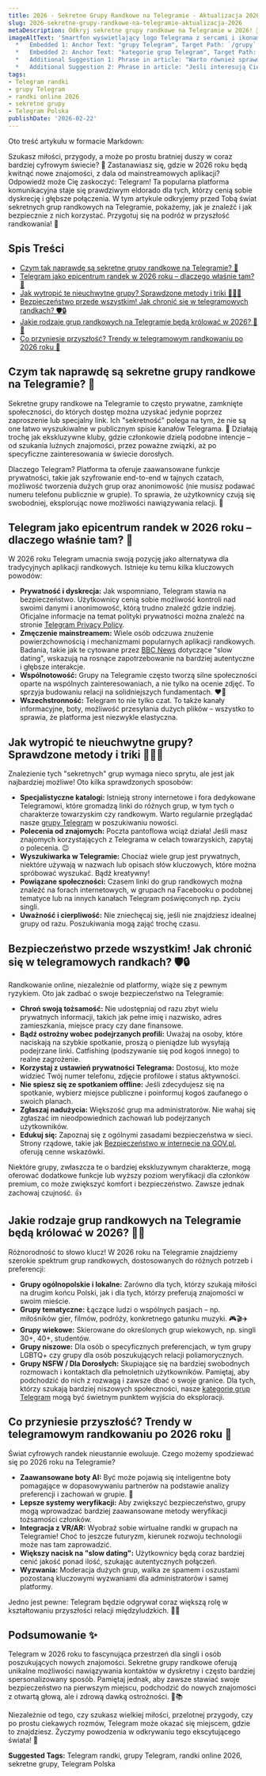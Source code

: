 ```yaml
---
title: 2026 - Sekretne Grupy Randkowe na Telegramie - Aktualizacja 2026
slug: 2026-sekretne-grupy-randkowe-na-telegramie-aktualizacja-2026
metaDescription: Odkryj sekretne grupy randkowe na Telegramie w 2026! 🤫 Dowiedz się, jak je znaleźć, bezpiecznie korzystać i czego się spodziewać. Aktualizacja 2026.
imageAltText: 'Smartfon wyświetlający logo Telegrama z sercami i ikonami osób w tle, symbolizujący sekretne grupy randkowe.
  *   Embedded 1: Anchor Text: "grupy Telegram", Target Path: `/grupy`
  *   Embedded 2: Anchor Text: "kategorie grup Telegram", Target Path: `/kategorie`
  *   Additional Suggestion 1: Phrase in article: "Warto również sprawdzić naszą sekcję **poradniki Telegram**, aby dowiedzieć się więcej o bezpiecznym korzystaniu z aplikacji." Anchor Text: "poradniki Telegram", Target Path: `/poradniki` (Assuming such a section exists or could be created)
  *   Additional Suggestion 2: Phrase in article: "Jeśli interesują Cię konkretnie **anonimowe czaty na Telegramie**, platforma ta oferuje wiele możliwości." Anchor Text: "anonimowe czaty na Telegramie", Target Path: `/czaty/anonimowe` (Assuming such a subcategory exists)'
tags:
- Telegram randki
- grupy Telegram
- randki online 2026
- sekretne grupy
- Telegram Polska
publishDate: '2026-02-22'
---
```


Oto treść artykułu w formacie Markdown:

Szukasz miłości, przygody, a może po prostu bratniej duszy w coraz bardziej cyfrowym świecie? 🤔 Zastanawiasz się, gdzie w 2026 roku będą kwitnąć nowe znajomości, z dala od mainstreamowych aplikacji? Odpowiedź może Cię zaskoczyć: Telegram! Ta popularna platforma komunikacyjna staje się prawdziwym eldorado dla tych, którzy cenią sobie dyskrecję i głębsze połączenia. W tym artykule odkryjemy przed Tobą świat sekretnych grup randkowych na Telegramie, pokażemy, jak je znaleźć i jak bezpiecznie z nich korzystać. Przygotuj się na podróż w przyszłość randkowania! 🚀

## Spis Treści

- [Czym tak naprawdę są sekretne grupy randkowe na Telegramie? 🤔](#czym-tak-naprawde-sa-sekretne-grupy-randkowe-na-telegramie-)
- [Telegram jako epicentrum randek w 2026 roku – dlaczego właśnie tam? 🚀](#telegram-jako-epicentrum-randek-w-2026-roku--dlaczego-wlasnie-tam-)
- [Jak wytropić te nieuchwytne grupy? Sprawdzone metody i triki 🕵️‍♂️✨](#jak-wytropic-te-nieuchwytne-grupy-sprawdzone-metody-i-triki--)
- [Bezpieczeństwo przede wszystkim! Jak chronić się w telegramowych randkach? 🛡️🔒](#bezpieczenstwo-przede-wszystkim-jak-chronic-sie-w-telegramowych-randkach--)
- [Jakie rodzaje grup randkowych na Telegramie będą królować w 2026? 💑🎉](#jakie-rodzaje-grup-randkowych-na-telegramie-beda-krolowac-w-2026--)
- [Co przyniesie przyszłość? Trendy w telegramowym randkowaniu po 2026 roku 🔮](#co-przyniesie-przyszlosc-trendy-w-telegramowym-randkowaniu-po-2026-roku-)

## Czym tak naprawdę są sekretne grupy randkowe na Telegramie? 🤔

Sekretne grupy randkowe na Telegramie to często prywatne, zamknięte społeczności, do których dostęp można uzyskać jedynie poprzez zaproszenie lub specjalny link. Ich "sekretność" polega na tym, że nie są one łatwo wyszukiwalne w publicznym spisie kanałów Telegrama. 🤫 Działają trochę jak ekskluzywne kluby, gdzie członkowie dzielą podobne intencje – od szukania luźnych znajomości, przez poważne związki, aż po specyficzne zainteresowania w świecie dorosłych.

Dlaczego Telegram? Platforma ta oferuje zaawansowane funkcje prywatności, takie jak szyfrowanie end-to-end w tajnych czatach, możliwość tworzenia dużych grup oraz anonimowość (nie musisz podawać numeru telefonu publicznie w grupie). To sprawia, że użytkownicy czują się swobodniej, eksplorując nowe możliwości nawiązywania relacji. 🧐

## Telegram jako epicentrum randek w 2026 roku – dlaczego właśnie tam? 🚀

W 2026 roku Telegram umacnia swoją pozycję jako alternatywa dla tradycyjnych aplikacji randkowych. Istnieje ku temu kilka kluczowych powodów:

*   **Prywatność i dyskrecja:** Jak wspomniano, Telegram stawia na bezpieczeństwo. Użytkownicy cenią sobie możliwość kontroli nad swoimi danymi i anonimowość, którą trudno znaleźć gdzie indziej. Oficjalne informacje na temat polityki prywatności można znaleźć na stronie [Telegram Privacy Policy](https://telegram.org/privacy).
*   **Zmęczenie mainstreamem:** Wiele osób odczuwa znużenie powierzchownością i mechanizmami popularnych aplikacji randkowych. Badania, takie jak te cytowane przez [BBC News](https://www.bbc.com/worklife/article/20230128-the-rise-of-slow-dating) dotyczące "slow dating", wskazują na rosnące zapotrzebowanie na bardziej autentyczne i głębsze interakcje.
*   **Wspólnotowość:** Grupy na Telegramie często tworzą silne społeczności oparte na wspólnych zainteresowaniach, a nie tylko na ocenie zdjęć. To sprzyja budowaniu relacji na solidniejszych fundamentach. ❤️‍🔥
*   **Wszechstronność:** Telegram to nie tylko czat. To także kanały informacyjne, boty, możliwość przesyłania dużych plików – wszystko to sprawia, że platforma jest niezwykle elastyczna.

## Jak wytropić te nieuchwytne grupy? Sprawdzone metody i triki 🕵️‍♂️✨

Znalezienie tych "sekretnych" grup wymaga nieco sprytu, ale jest jak najbardziej możliwe! Oto kilka sprawdzonych sposobów:

*   **Specjalistyczne katalogi:** Istnieją strony internetowe i fora dedykowane Telegramowi, które gromadzą linki do różnych grup, w tym tych o charakterze towarzyskim czy randkowym. Warto regularnie przeglądać nasze [grupy Telegram](/grupy) w poszukiwaniu nowości.
*   **Polecenia od znajomych:** Poczta pantoflowa wciąż działa! Jeśli masz znajomych korzystających z Telegrama w celach towarzyskich, zapytaj o polecenia. 😉
*   **Wyszukiwarka w Telegramie:** Chociaż wiele grup jest prywatnych, niektóre używają w nazwach lub opisach słów kluczowych, które można spróbować wyszukać. Bądź kreatywny!
*   **Powiązane społeczności:** Czasem linki do grup randkowych można znaleźć na forach internetowych, w grupach na Facebooku o podobnej tematyce lub na innych kanałach Telegram poświęconych np. życiu singli.
*   **Uważność i cierpliwość:** Nie zniechęcaj się, jeśli nie znajdziesz idealnej grupy od razu. Poszukiwania mogą zająć trochę czasu.

## Bezpieczeństwo przede wszystkim! Jak chronić się w telegramowych randkach? 🛡️🔒

Randkowanie online, niezależnie od platformy, wiąże się z pewnym ryzykiem. Oto jak zadbać o swoje bezpieczeństwo na Telegramie:

*   **Chroń swoją tożsamość:** Nie udostępniaj od razu zbyt wielu prywatnych informacji, takich jak pełne imię i nazwisko, adres zamieszkania, miejsce pracy czy dane finansowe.
*   **Bądź ostrożny wobec podejrzanych profili:** Uważaj na osoby, które naciskają na szybkie spotkanie, proszą o pieniądze lub wysyłają podejrzane linki. Catfishing (podszywanie się pod kogoś innego) to realne zagrożenie.
*   **Korzystaj z ustawień prywatności Telegrama:** Dostosuj, kto może widzieć Twój numer telefonu, zdjęcie profilowe i status aktywności.
*   **Nie spiesz się ze spotkaniem offline:** Jeśli zdecydujesz się na spotkanie, wybierz miejsce publiczne i poinformuj kogoś zaufanego o swoich planach.
*   **Zgłaszaj nadużycia:** Większość grup ma administratorów. Nie wahaj się zgłaszać im nieodpowiednich zachowań lub podejrzanych użytkowników.
*   **Edukuj się:** Zapoznaj się z ogólnymi zasadami bezpieczeństwa w sieci. Strony rządowe, takie jak [Bezpieczeństwo w internecie na GOV.pl](https://www.gov.pl/web/cyfryzacja/badz-bezpieczny-w-sieci), oferują cenne wskazówki.

Niektóre grupy, zwłaszcza te o bardziej ekskluzywnym charakterze, mogą oferować dodatkowe funkcje lub wyższy poziom weryfikacji dla członków premium, co może zwiększyć komfort i bezpieczeństwo. Zawsze jednak zachowaj czujność. 👍

## Jakie rodzaje grup randkowych na Telegramie będą królować w 2026? 💑🎉

Różnorodność to słowo klucz! W 2026 roku na Telegramie znajdziemy szerokie spektrum grup randkowych, dostosowanych do różnych potrzeb i preferencji:

*   **Grupy ogólnopolskie i lokalne:** Zarówno dla tych, którzy szukają miłości na drugim końcu Polski, jak i dla tych, którzy preferują znajomości w swoim mieście.
*   **Grupy tematyczne:** Łączące ludzi o wspólnych pasjach – np. miłośników gier, filmów, podróży, konkretnego gatunku muzyki. 🎮🎬✈️
*   **Grupy wiekowe:** Skierowane do określonych grup wiekowych, np. singli 30+, 40+, studentów.
*   **Grupy niszowe:** Dla osób o specyficznych preferencjach, w tym grupy LGBTQ+ czy grupy dla osób poszukujących relacji poliamorycznych.
*   **Grupy NSFW / Dla Dorosłych:** Skupiające się na bardziej swobodnych rozmowach i kontaktach dla pełnoletnich użytkowników. Pamiętaj, aby podchodzić do nich z rozwagą i zawsze dbać o swoje granice. Dla tych, którzy szukają bardziej niszowych społeczności, nasze [kategorie grup Telegram](/kategorie) mogą być świetnym punktem wyjścia do eksploracji.

## Co przyniesie przyszłość? Trendy w telegramowym randkowaniu po 2026 roku 🔮

Świat cyfrowych randek nieustannie ewoluuje. Czego możemy spodziewać się po 2026 roku na Telegramie?

*   **Zaawansowane boty AI:** Być może pojawią się inteligentne boty pomagające w dopasowywaniu partnerów na podstawie analizy preferencji i zachowań w grupie. 🤖
*   **Lepsze systemy weryfikacji:** Aby zwiększyć bezpieczeństwo, grupy mogą wprowadzać bardziej zaawansowane metody weryfikacji tożsamości członków.
*   **Integracja z VR/AR:** Wyobraź sobie wirtualne randki w grupach na Telegramie! Choć to jeszcze futuryzm, kierunek rozwoju technologii może nas tam zaprowadzić.
*   **Większy nacisk na "slow dating":** Użytkownicy będą coraz bardziej cenić jakość ponad ilość, szukając autentycznych połączeń.
*   **Wyzwania:** Moderacja dużych grup, walka ze spamem i oszustami pozostaną kluczowymi wyzwaniami dla administratorów i samej platformy.

Jedno jest pewne: Telegram będzie odgrywał coraz większą rolę w kształtowaniu przyszłości relacji międzyludzkich. 💃🕺

## Podsumowanie ✨

Telegram w 2026 roku to fascynująca przestrzeń dla singli i osób poszukujących nowych znajomości. Sekretne grupy randkowe oferują unikalne możliwości nawiązywania kontaktów w dyskretny i często bardziej spersonalizowany sposób. Pamiętaj jednak, aby zawsze stawiać swoje bezpieczeństwo na pierwszym miejscu, podchodzić do nowych znajomości z otwartą głową, ale i zdrową dawką ostrożności. 🧐📚

Niezależnie od tego, czy szukasz wielkiej miłości, przelotnej przygody, czy po prostu ciekawych rozmów, Telegram może okazać się miejscem, gdzie to znajdziesz. Życzymy powodzenia w odkrywaniu tego ekscytującego świata! 💖




**Suggested Tags:**
Telegram randki, grupy Telegram, randki online 2026, sekretne grupy, Telegram Polska
